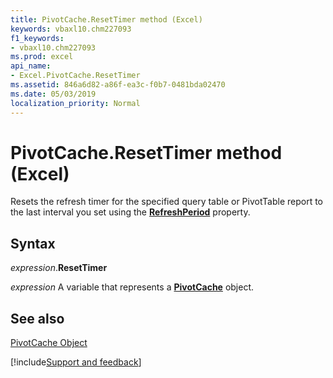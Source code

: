```yaml
---
title: PivotCache.ResetTimer method (Excel)
keywords: vbaxl10.chm227093
f1_keywords:
- vbaxl10.chm227093
ms.prod: excel
api_name:
- Excel.PivotCache.ResetTimer
ms.assetid: 846a6d82-a86f-ea3c-f0b7-0481bda02470
ms.date: 05/03/2019
localization_priority: Normal
---
```



# PivotCache.ResetTimer method (Excel)

Resets the refresh timer for the specified query table or PivotTable report to the last interval you set using the  **[RefreshPeriod](Excel.PivotCache.RefreshPeriod.md)** property.


## Syntax

_expression_.**ResetTimer**

_expression_ A variable that represents a **[PivotCache](Excel.PivotCache.md)** object.


## See also


[PivotCache Object](Excel.PivotCache.md)

[!include[Support and feedback](~/includes/feedback-boilerplate.md)]